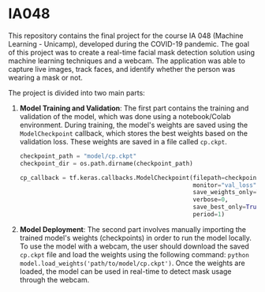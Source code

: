 # IA048

This repository contains the final project for the course IA 048 (Machine Learning - Unicamp), developed during the COVID-19 pandemic. The goal of this project was to create a real-time facial mask detection solution using machine learning techniques and a webcam. The application was able to capture live images, track faces, and identify whether the person was wearing a mask or not.

The project is divided into two main parts:
1. **Model Training and Validation**: The first part contains the training and validation of the model, which was done using a notebook/Colab environment. During training, the model's weights are saved using the `ModelCheckpoint` callback, which stores the best weights based on the validation loss. These weights are saved in a file called `cp.ckpt`.

   ```python
   checkpoint_path = "model/cp.ckpt"
   checkpoint_dir = os.path.dirname(checkpoint_path)

   cp_callback = tf.keras.callbacks.ModelCheckpoint(filepath=checkpoint_path,
                                                    monitor="val_loss",
                                                    save_weights_only=True,
                                                    verbose=0,
                                                    save_best_only=True,
                                                    period=1)
   ```
2. **Model Deployment**: The second part involves manually importing the trained model's weights (checkpoints) in order to run the model locally. To use the model with a webcam, the user should download the saved `cp.ckpt` file and load the weights using the following command: ```python model.load_weights('path/to/model/cp.ckpt')```. Once the weights are loaded, the model can be used in real-time to detect mask usage through the webcam.
